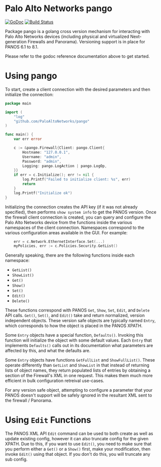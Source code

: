 Palo Alto Networks pango
========================

[![GoDoc](https://godoc.org/github.com/PaloAltoNetworks/pango?status.svg)](https://godoc.org/github.com/PaloAltoNetworks/pango)
[![Build Status](https://travis-ci.com/PaloAltoNetworks/pango.svg?branch=master)](https://travis-ci.com/PaloAltoNetworks/pango)

Package pango is a golang cross version mechanism for interacting with Palo Alto Networks devices (including physical and virtualized Next-generation Firewalls and Panorama).  Versioning support is in place for PANOS 6.1 to 8.1.

Please refer to the godoc reference documentation above to get started.

Using pango
===========

To start, create a client connection with the desired parameters and then initialize the connection:

```go
package main

import (
    "log"
    "github.com/PaloAltoNetworks/pango"
)

func main() {
    var err error

    c := &pango.Firewall{Client: pango.Client{
        Hostname: "127.0.0.1",
        Username: "admin",
        Password: "admin",
        Logging: pango.LogAction | pango.LogOp,
    }}
    if err = c.Initialize(); err != nil {
        log.Printf("Failed to initialize client: %s", err)
        return
    }
    log.Printf("Initialize ok")
}
```

Initializing the connection creates the API key (if it was not already specified), then performs `show system info` to get the PANOS version.  Once the firewall client connection is created, you can query and configure the Palo Alto Networks device from the functions inside the various namespaces of the client connection.  Namespaces correspond to the various configuration areas available in the GUI.  For example:

```go
    err = c.Network.EthernetInterface.Set(...)
    myPolicies, err := c.Policies.Security.GetList()
```

Generally speaking, there are the following functions inside each namespace:

  * `GetList()`
  * `ShowList()`
  * `Get()`
  * `Show()`
  * `Set()`
  * `Edit()`
  * `Delete()`

These functions correspond with PANOS `Get`, `Show`, `Set`, `Edit`, and `Delete` API calls.  `Get()`, `Set()`, and `Edit()` take and return normalized, version independent objects.  These version safe objects are typically named `Entry`, which corresponds to how the object is placed in the PANOS XPATH.

Some `Entry` objects have a special function, `Defaults()`.  Invoking this function will initialize the object with some default values.  Each `Entry` that implements `Defaults()` calls out in its documentation what parameters are affected by this, and what the defaults are.

Some `Entry` objects have functions `GetFullList` and `ShowFullList()`. These operate differently than `GetList` and `ShowList` in that instead of returning lists of object names, they return populated lists of entries by obtaining a section of the Firewall's XML in one request. This makes them much more efficient in bulk configuration retreival use-cases.

For any version safe object, attempting to configure a parameter that your PANOS doesn't support will be safely ignored in the resultant XML sent to the firewall / Panorama.


Using `Edit` Functions
======================

The PANOS XML API `Edit` command can be used to both create as well as update existing config, however it can also truncate config for the given XPATH.  Due to this, if you want to use `Edit()`, you need to make sure that you perform either a `Get()` or a `Show()` first, make your modification, then invoke `Edit()` using that object.  If you don't do this, you will truncate any sub config.
